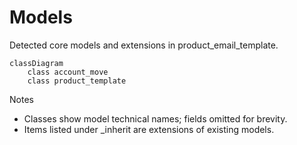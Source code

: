 # Models

Detected core models and extensions in product_email_template.

```mermaid
classDiagram
    class account_move
    class product_template
```

Notes
- Classes show model technical names; fields omitted for brevity.
- Items listed under _inherit are extensions of existing models.
